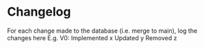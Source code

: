 # Changelog
For each change made to the database (i.e. merge to main), log the changes here
E.g. V0:
Implemented x
Updated y
Removed z